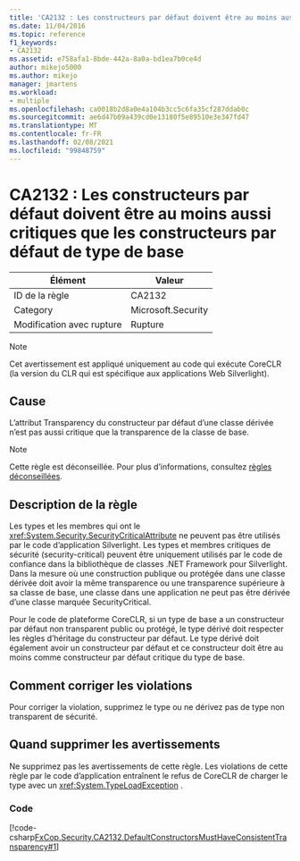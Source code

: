```yaml
---
title: 'CA2132 : Les constructeurs par défaut doivent être au moins aussi critiques que les constructeurs par défaut de type de base'
ms.date: 11/04/2016
ms.topic: reference
f1_keywords:
- CA2132
ms.assetid: e758afa1-8bde-442a-8a0a-bd1ea7b0ce4d
author: mikejo5000
ms.author: mikejo
manager: jmartens
ms.workload:
- multiple
ms.openlocfilehash: ca0018b2d8a0e4a104b3cc5c6fa35cf287ddab0c
ms.sourcegitcommit: ae6d47b09a439cd0e13180f5e89510e3e347fd47
ms.translationtype: MT
ms.contentlocale: fr-FR
ms.lasthandoff: 02/08/2021
ms.locfileid: "99848759"
---
```

# <a name="ca2132-default-constructors-must-be-at-least-as-critical-as-base-type-default-constructors"></a>CA2132 : Les constructeurs par défaut doivent être au moins aussi critiques que les constructeurs par défaut de type de base

|Élément|Valeur|
|-|-|
|ID de la règle|CA2132|
|Category|Microsoft.Security|
|Modification avec rupture|Rupture|

> [!NOTE]
> Cet avertissement est appliqué uniquement au code qui exécute CoreCLR (la version du CLR qui est spécifique aux applications Web Silverlight).

## <a name="cause"></a>Cause
L’attribut Transparency du constructeur par défaut d’une classe dérivée n’est pas aussi critique que la transparence de la classe de base.

> [!NOTE]
> Cette règle est déconseillée. Pour plus d’informations, consultez [règles déconseillées](fxcop-unported-deprecated-rules.md).

## <a name="rule-description"></a>Description de la règle

Les types et les membres qui ont le <xref:System.Security.SecurityCriticalAttribute> ne peuvent pas être utilisés par le code d’application Silverlight. Les types et membres critiques de sécurité (security-critical) peuvent être uniquement utilisés par le code de confiance dans la bibliothèque de classes .NET Framework pour Silverlight. Dans la mesure où une construction publique ou protégée dans une classe dérivée doit avoir la même transparence ou une transparence supérieure à sa classe de base, une classe dans une application ne peut pas être dérivée d’une classe marquée SecurityCritical.

Pour le code de plateforme CoreCLR, si un type de base a un constructeur par défaut non transparent public ou protégé, le type dérivé doit respecter les règles d’héritage du constructeur par défaut. Le type dérivé doit également avoir un constructeur par défaut et ce constructeur doit être au moins comme constructeur par défaut critique du type de base.

## <a name="how-to-fix-violations"></a>Comment corriger les violations

Pour corriger la violation, supprimez le type ou ne dérivez pas de type non transparent de sécurité.

## <a name="when-to-suppress-warnings"></a>Quand supprimer les avertissements

Ne supprimez pas les avertissements de cette règle. Les violations de cette règle par le code d’application entraînent le refus de CoreCLR de charger le type avec un <xref:System.TypeLoadException> .

### <a name="code"></a>Code

[!code-csharp[FxCop.Security.CA2132.DefaultConstructorsMustHaveConsistentTransparency#1](../code-quality/codesnippet/CSharp/ca2132-default-constructors-must-be-at-least-as-critical-as-base-type-default-constructors_1.cs)]
